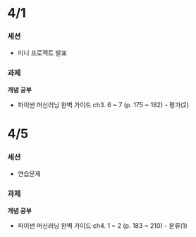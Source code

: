 # 4/1
### 세션
- 미니 프로젝트 발표
  
### 과제
**개념 공부**
- 파이썬 머신러닝 완벽 가이드 ch3. 6 ~ 7 (p. 175 ~ 182) - 평가(2)

# 4/5
### 세션
- 연습문제

### 과제
**개념 공부**
- 파이썬 머신러닝 완벽 가이드 ch4. 1 ~ 2 (p. 183 ~ 210) - 분류(1)
